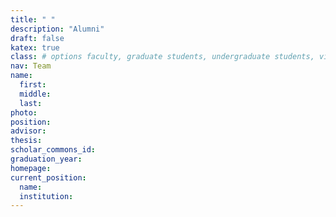 ```yaml
---
title: " "
description: "Alumni"
draft: false
katex: true
class: # options faculty, graduate students, undergraduate students, visitors
nav: Team
name: 
  first:
  middle:
  last:
photo: 
position: 
advisor: 
thesis:
scholar_commons_id: 
graduation_year: 
homepage:
current_position: 
  name:
  institution: 
---
```

